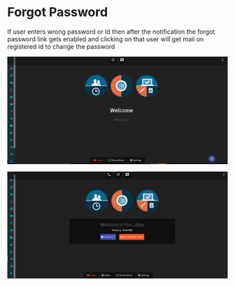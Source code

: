 # Forgot Password

If user enters wrong password or Id then after the notification the forgot password link gets enabled and clicking on that user will get mail on registered id to change the password

![](../.gitbook/assets/image%20%28161%29.png)

![](../.gitbook/assets/image%20%28172%29.png)



